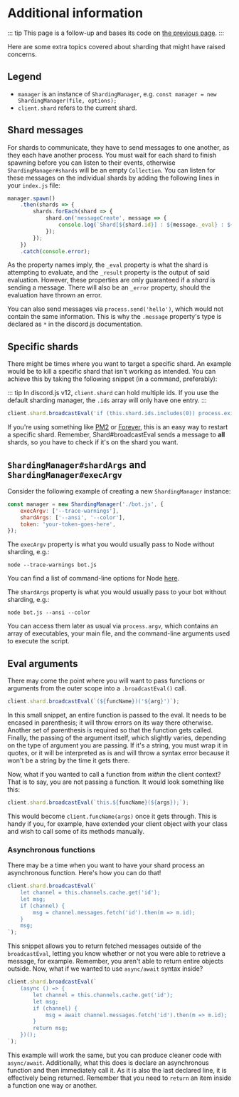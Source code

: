 # Additional information

::: tip
This page is a follow-up and bases its code on [the previous page](/sharding/).
:::

Here are some extra topics covered about sharding that might have raised concerns.

## Legend

* `manager` is an instance of `ShardingManager`, e.g. `const manager = new ShardingManager(file, options);`
* `client.shard` refers to the current shard.

## Shard messages

For shards to communicate, they have to send messages to one another, as they each have another process. You must wait for each shard to finish spawning before you can listen to their events, otherwise `ShardingManager#shards` will be an empty `Collection`. You can listen for these messages on the individual shards by adding the following lines in your `index.js` file:

```js
manager.spawn()
	.then(shards => {
		shards.forEach(shard => {
			shard.on('messageCreate', message => {
				console.log(`Shard[${shard.id}] : ${message._eval} : ${message._result}`);
			});
		});
	})
	.catch(console.error);
```

As the property names imply, the `_eval` property is what the shard is attempting to evaluate, and the `_result` property is the output of said evaluation. However, these properties are only guaranteed if a _shard_ is sending a message. There will also be an `_error` property, should the evaluation have thrown an error.

You can also send messages via `process.send('hello')`, which would not contain the same information. This is why the `.message` property's type is declared as `*` <DocsLink path="class/Shard?scrollTo=e-message">in the discord.js documentation</DocsLink>.

## Specific shards

There might be times where you want to target a specific shard. An example would be to kill a specific shard that isn't working as intended. You can achieve this by taking the following snippet (in a command, preferably):

::: tip
In discord.js v12, <DocsLink path="class/ShardClientUtil?scrollTo=ids">`client.shard`</DocsLink> can hold multiple ids. If you use the default sharding manager, the `.ids` array will only have one entry.
:::

```js
client.shard.broadcastEval('if (this.shard.ids.includes(0)) process.exit();');
```

If you're using something like [PM2](http://pm2.keymetrics.io/) or [Forever](https://github.com/foreverjs/forever), this is an easy way to restart a specific shard. Remember, <DocsLink path="class/ShardClientUtil?scrollTo=broadcastEval">Shard#broadcastEval</DocsLink> sends a message to **all** shards, so you have to check if it's on the shard you want.

## `ShardingManager#shardArgs` and `ShardingManager#execArgv`

Consider the following example of creating a new `ShardingManager` instance:

```js
const manager = new ShardingManager('./bot.js', {
	execArgv: ['--trace-warnings'],
	shardArgs: ['--ansi', '--color'],
	token: 'your-token-goes-here',
});
```

The `execArgv` property is what you would usually pass to Node without sharding, e.g.:

```
node --trace-warnings bot.js
```

You can find a list of command-line options for Node [here](https://nodejs.org/api/cli.html).

The `shardArgs` property is what you would usually pass to your bot without sharding, e.g.:

```
node bot.js --ansi --color
```

You can access them later as usual via `process.argv`, which contains an array of executables, your main file, and the command-line arguments used to execute the script.

## Eval arguments

There may come the point where you will want to pass functions or arguments from the outer scope into a `.broadcastEval()` call.

```js
client.shard.broadcastEval(`(${funcName})('${arg}')`);
```

In this small snippet, an entire function is passed to the eval. It needs to be encased in parenthesis; it will throw errors on its way there otherwise. Another set of parenthesis is required so that the function gets called. Finally, the passing of the argument itself, which slightly varies, depending on the type of argument you are passing. If it's a string, you must wrap it in quotes, or it will be interpreted as is and will throw a syntax error because it won't be a string by the time it gets there.

Now, what if you wanted to call a function from *within* the client context? That is to say, you are not passing a function. It would look something like this:

```js
client.shard.broadcastEval(`this.${funcName}(${args});`);
```

This would become `client.funcName(args)` once it gets through. This is handy if you, for example, have extended your client object with your class and wish to call some of its methods manually.

### Asynchronous functions

There may be a time when you want to have your shard process an asynchronous function. Here's how you can do that!

```js
client.shard.broadcastEval(`
	let channel = this.channels.cache.get('id');
	let msg;
	if (channel) {
		msg = channel.messages.fetch('id').then(m => m.id);
	}
	msg;
`);
```

This snippet allows you to return fetched messages outside of the `broadcastEval`, letting you know whether or not you were able to retrieve a message, for example. Remember, you aren't able to return entire objects outside. Now, what if we wanted to use `async/await` syntax inside?

```js
client.shard.broadcastEval(`
	(async () => {
		let channel = this.channels.cache.get('id');
		let msg;
		if (channel) {
			msg = await channel.messages.fetch('id').then(m => m.id);
		}
		return msg;
	})();
`);
```

This example will work the same, but you can produce cleaner code with `async/await`. Additionally, what this does is declare an asynchronous function and then immediately call it. As it is also the last declared line, it is effectively being returned. Remember that you need to `return` an item inside a function one way or another.
